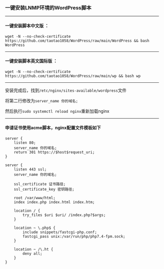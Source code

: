 ###  一键安装LNMP环境的WordPress脚本


---
#### 一键安装脚本中文版 ：

```
wget -N --no-check-certificate https://github.com/taotao1058/WordPress/raw/main/WordPress && bash WordPress
```

---
#### 一键安装脚本英文国际版 ：

```
wget -N --no-check-certificate https://github.com/taotao1058/WordPress/raw/main/wp && bash wp
```


---

安装完成后，找到```/etc/nginx/sites-available/wordpress```文件

将第二行修改为```server_name 你的域名;```

然后执行```sudo systemctl reload nginx```重新加载nginx


---

####  申请证书使用acme脚本，nginx配置文件模板如下
```
server {
    listen 80;
    server_name 你的域名;
    return 301 https://$host$request_uri;
}

server {
    listen 443 ssl;
    server_name 你的域名;

    ssl_certificate 证书路径;
    ssl_certificate_key 密钥路径;

    root /var/www/html;
    index index.php index.html index.htm;

    location / {
        try_files $uri $uri/ /index.php?$args;
    }

    location ~ \.php$ {
        include snippets/fastcgi-php.conf;
        fastcgi_pass unix:/var/run/php/php7.4-fpm.sock;
    }

    location ~ /\.ht {
        deny all;
    }
}
```
